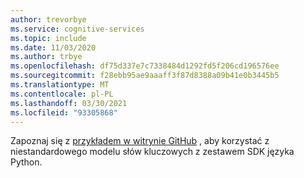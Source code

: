 ```yaml
---
author: trevorbye
ms.service: cognitive-services
ms.topic: include
ms.date: 11/03/2020
ms.author: trbye
ms.openlocfilehash: df75d337e7c7338484d1292fd5f206cd196576ee
ms.sourcegitcommit: f28ebb95ae9aaaff3f87d8388a09b41e0b3445b5
ms.translationtype: MT
ms.contentlocale: pl-PL
ms.lasthandoff: 03/30/2021
ms.locfileid: "93305868"
---
```

Zapoznaj się z [przykładem w witrynie GitHub](https://github.com/Azure-Samples/cognitive-services-speech-sdk/blob/b4257370e1d799f0b8b64be9bf2a34cad8b1a251/samples/python/console/speech_sample.py#L517) , aby korzystać z niestandardowego modelu słów kluczowych z zestawem SDK języka Python.